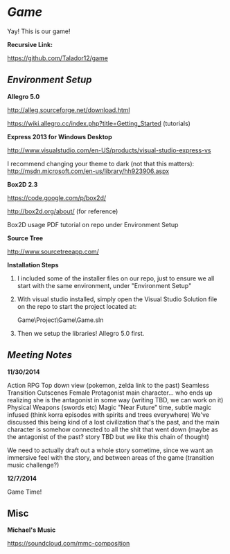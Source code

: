 *Game*
====

Yay! This is our game!

**Recursive Link:**

https://github.com/Talador12/game

*Environment Setup*
---

**Allegro 5.0**

http://alleg.sourceforge.net/download.html

https://wiki.allegro.cc/index.php?title=Getting_Started (tutorials)

**Express 2013 for Windows Desktop**

http://www.visualstudio.com/en-US/products/visual-studio-express-vs

I recommend changing your theme to dark (not that this matters): http://msdn.microsoft.com/en-us/library/hh923906.aspx

**Box2D 2.3**

https://code.google.com/p/box2d/

http://box2d.org/about/ (for reference)

Box2D usage PDF tutorial on repo under Environment Setup

**Source Tree**

http://www.sourcetreeapp.com/

**Installation Steps**

1. I included some of the installer files on our repo, just to ensure we all start with the same environment, under "Environment Setup"

2. With visual studio installed, simply open the Visual Studio Solution file on the repo to start the project located at:

	Game\Project\Game\Game.sln

3. Then we setup the libraries! Allegro 5.0 first.

*Meeting Notes*
---

**11/30/2014**

Action RPG
Top down view (pokemon, zelda link to the past)
Seamless Transition
Cutscenes
Female Protagonist main character... who ends up realizing she is the antagonist in some way (writing TBD, we can work on it)
Physical Weapons (swords etc)
Magic
"Near Future" time, subtle magic infused (think korra episodes with spirits and trees everywhere)
We've discussed this being kind of a lost civilization that's the past, and the main character is somehow connected to all the shit that went down (maybe as the antagonist of the past? story TBD but we like this chain of thought)

We need to actually draft out a whole story sometime, since we want an immersive feel with the story, and between areas of the game (transition music challenge?)

**12/7/2014**

Game Time!


Misc
---
**Michael's Music**

https://soundcloud.com/mmc-composition
